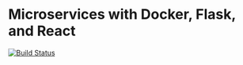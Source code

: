 # Microservices with Docker, Flask, and React

[![Build Status](https://travis-ci.org/Celoka/testdriven-app.svg?branch=develop)](https://travis-ci.org/Celoka/testdriven-app)